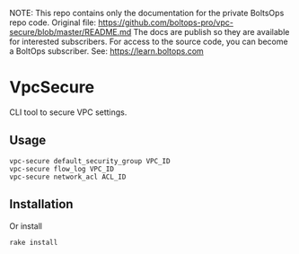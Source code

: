 <!-- note marker start -->
NOTE: This repo contains only the documentation for the private BoltsOps repo code.
Original file: https://github.com/boltops-pro/vpc-secure/blob/master/README.md
The docs are publish so they are available for interested subscribers.
For access to the source code, you can become a BoltOps subscriber.
See: https://learn.boltops.com

<!-- note marker end -->

# VpcSecure

CLI tool to secure VPC settings.

## Usage

    vpc-secure default_security_group VPC_ID
    vpc-secure flow_log VPC_ID
    vpc-secure network_acl ACL_ID

## Installation

Or install

    rake install
